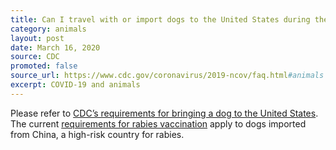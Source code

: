```yaml
---
title: Can I travel with or import dogs to the United States during the outbreak?
category: animals
layout: post
date: March 16, 2020
source: CDC
promoted: false
source_url: https://www.cdc.gov/coronavirus/2019-ncov/faq.html#animals
excerpt: COVID-19 and animals
---
```

 
Please refer to <a href="https://www.cdc.gov/importation/bringing-an-animal-into-the-united-states/index.html">CDC’s requirements for bringing a dog to the United States</a>. The current <a href="https://www.cdc.gov/importation/bringing-an-animal-into-the-united-states/rabies-vaccine.html" target="_blank" rel="noopener">requirements for rabies vaccination</a> apply to dogs imported from China, a high-risk country for rabies.
